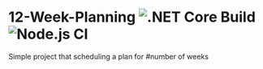# 12-Week-Planning ![.NET Core Build](https://github.com/MustaMohamed/12-Week-Planning/workflows/.NET%20Core/badge.svg) ![Node.js CI](https://github.com/MustaMohamed/12-Week-Planning/workflows/Node.js%20CI/badge.svg)
Simple project that scheduling a plan for #number of weeks
